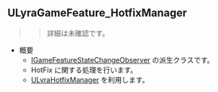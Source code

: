 ## ULyraGameFeature_HotfixManager

>> 詳細は未確認です。

* 概要
	* [IGameFeatureStateChangeObserver] の派生クラスです。
	* HotFix に関する処理を行います。
	* [ULyraHotfixManager] を利用します。



<!--- ページ内のリンク --->

<!--- 自前の画像へのリンク --->

<!--- generated --->
[ULyraHotfixManager]: ../../Lyra/HotfixManager/ULyraHotfixManager.md#ulyrahotfixmanager
[IGameFeatureStateChangeObserver]: ../../UE/GameFeature/IGameFeatureStateChangeObserver.md#igamefeaturestatechangeobserver
